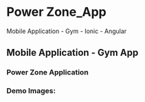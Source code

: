 # Power Zone_App
Mobile Application - Gym - Ionic - Angular
## Mobile Application - Gym App
### Power Zone Application

### Demo Images:
